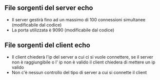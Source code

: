 ## File sorgenti del server echo
- Il server gestirà fino ad un massimo di 100 connessioni simultanee (modificabile dal codice)
- La porta utilizzata è 9090 (modificabile dal codice)

## File sorgenti del client echo
- Il client chiederà l'ip del server a cui ci si vuole connettere, se il server non è raggiungibile o l' ip non è valido il client chiedera di mettere un ip valido
- Non c'è nessun controllo del tipo di server a cui si connette il client